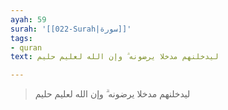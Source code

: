 ```yaml
---
ayah: 59
surah: '[[022-Surah|سورة]]'
tags:
- quran
text: ليدخلنهم مدخلا يرضونه ۗ وإن الله لعليم حليم

---
```

> ليدخلنهم مدخلا يرضونه ۗ وإن الله لعليم حليم
